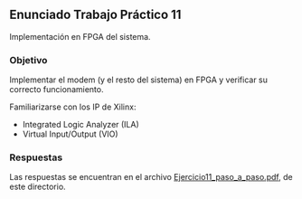 ## Enunciado Trabajo Práctico 11

Implementación en FPGA del sistema.


### Objetivo

Implementar el modem (y el resto del sistema) en FPGA y verificar su
correcto funcionamiento.

Familiarizarse con los IP de Xilinx:
- Integrated Logic Analyzer (ILA)
- Virtual Input/Output (VIO)


### Respuestas


Las respuestas se encuentran en el archivo  [Ejercicio11_paso_a_paso.pdf](http:///Ejercicio11_paso_a_paso.pdf), de este directorio.


